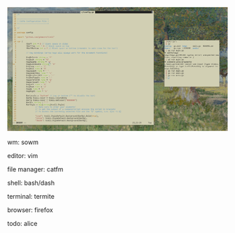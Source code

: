 <img src="floaty.png" alt="rice">

wm: sowm

editor: vim

file manager: catfm

shell: bash/dash

terminal: termite

browser: firefox

todo: alice
